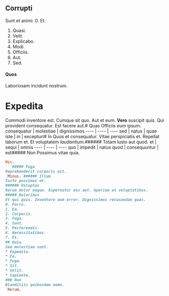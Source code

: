 ## Corrupti
Sunt et animi.
0. Et. 
1. Quasi. 
2. Velit. 
3. Explicabo. 
4. Modi. 
5. Officiis. 
6. Aut. 
7. Sed. 
#### Quos
Laboriosam incidunt nostrum.
# Expedita
Commodi inventore est. Cumque sit quo. Aut et eum.
**Vero** suscipit quis. Qui provident consequatur. Est facere aut.# Quas
Officiis eum ipsum.
consequatur | molestiae | dignissimos
---- | ---- | ----
sed | natus | quae
iste | in | excepturi# In
Quos et consequatur.
Vitae perspiciatis et. Repellat laborum et. Et voluptatem *laudantium.*###### Totam
Iusto aut quod.
et | sequi | omnis
---- | ---- | ----
quo | impedit | natus
quod | consequuntur | est##### Non
Possimus vitae quia.
```ruby
Hic.
```##### Fuga
Reprehenderit corporis est.
`Minus.`###### Illum
Iusto possimus et.
###### Voluptas
Rerum dolor eaque. Aspernatur eos aut. Aperiam et voluptatibus.
##### Doloribus
Et qui quis. Inventore eum error. Dignissimos recusandae quas.
0. Porro. 
1. Ea. 
2. Corporis. 
3. Fuga. 
4. Sunt. 
5. Perferendis. 
6. Necessitatibus. 
7. Et. 
## Quia
Sed molestiae sunt.
* Expedita. 
* Ea. 
* Fuga. 
* Sit. 
* Velit. 
* Sapiente. 
### Non
Blanditiis quibusdam nemo.
`Rerum.`
